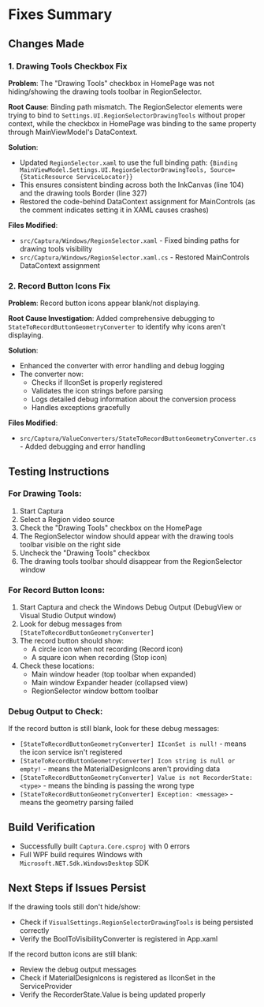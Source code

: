 # Fixes Summary

## Changes Made

### 1. Drawing Tools Checkbox Fix
**Problem**: The "Drawing Tools" checkbox in HomePage was not hiding/showing the drawing tools toolbar in RegionSelector.

**Root Cause**: Binding path mismatch. The RegionSelector elements were trying to bind to `Settings.UI.RegionSelectorDrawingTools` without proper context, while the checkbox in HomePage was binding to the same property through MainViewModel's DataContext.

**Solution**:
- Updated `RegionSelector.xaml` to use the full binding path: `{Binding MainViewModel.Settings.UI.RegionSelectorDrawingTools, Source={StaticResource ServiceLocator}}`
- This ensures consistent binding across both the InkCanvas (line 104) and the drawing tools Border (line 327)
- Restored the code-behind DataContext assignment for MainControls (as the comment indicates setting it in XAML causes crashes)

**Files Modified**:
- `src/Captura/Windows/RegionSelector.xaml` - Fixed binding paths for drawing tools visibility
- `src/Captura/Windows/RegionSelector.xaml.cs` - Restored MainControls DataContext assignment

### 2. Record Button Icons Fix
**Problem**: Record button icons appear blank/not displaying.

**Root Cause Investigation**: Added comprehensive debugging to `StateToRecordButtonGeometryConverter` to identify why icons aren't displaying.

**Solution**:
- Enhanced the converter with error handling and debug logging
- The converter now:
  - Checks if IIconSet is properly registered
  - Validates the icon strings before parsing
  - Logs detailed debug information about the conversion process
  - Handles exceptions gracefully

**Files Modified**:
- `src/Captura/ValueConverters/StateToRecordButtonGeometryConverter.cs` - Added debugging and error handling

## Testing Instructions

### For Drawing Tools:
1. Start Captura
2. Select a Region video source
3. Check the "Drawing Tools" checkbox on the HomePage
4. The RegionSelector window should appear with the drawing tools toolbar visible on the right side
5. Uncheck the "Drawing Tools" checkbox
6. The drawing tools toolbar should disappear from the RegionSelector window

### For Record Button Icons:
1. Start Captura and check the Windows Debug Output (DebugView or Visual Studio Output window)
2. Look for debug messages from `[StateToRecordButtonGeometryConverter]`
3. The record button should show:
   - A circle icon when not recording (Record icon)
   - A square icon when recording (Stop icon)
4. Check these locations:
   - Main window header (top toolbar when expanded)
   - Main window Expander header (collapsed view)
   - RegionSelector window bottom toolbar

### Debug Output to Check:
If the record button is still blank, look for these debug messages:
- `[StateToRecordButtonGeometryConverter] IIconSet is null!` - means the icon service isn't registered
- `[StateToRecordButtonGeometryConverter] Icon string is null or empty!` - means the MaterialDesignIcons aren't providing data
- `[StateToRecordButtonGeometryConverter] Value is not RecorderState: <type>` - means the binding is passing the wrong type
- `[StateToRecordButtonGeometryConverter] Exception: <message>` - means the geometry parsing failed

## Build Verification
- Successfully built `Captura.Core.csproj` with 0 errors
- Full WPF build requires Windows with `Microsoft.NET.Sdk.WindowsDesktop` SDK

## Next Steps if Issues Persist

If the drawing tools still don't hide/show:
- Check if `VisualSettings.RegionSelectorDrawingTools` is being persisted correctly
- Verify the BoolToVisibilityConverter is registered in App.xaml

If the record button icons are still blank:
- Review the debug output messages
- Check if MaterialDesignIcons is registered as IIconSet in the ServiceProvider
- Verify the RecorderState.Value is being updated properly
